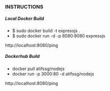 ### INSTRUCTIONS

##### Local Docker Build
- $ sudo docker build -t expressjs .
- $ sudo docker run -d -p 8080:8080 expressjs

http://localhost:8080/ping

##### Dockerhub Build
- docker pull atifssg/nodejs 
- docker run -p 3000:80 -d atifssg/nodejs

http://localhost:8080/ping

